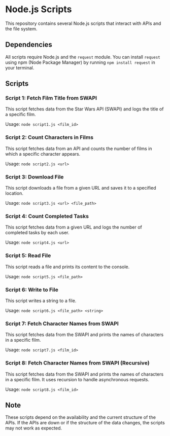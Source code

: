 # Node.js Scripts

This repository contains several Node.js scripts that interact with APIs and the file system.

## Dependencies

All scripts require Node.js and the `request` module. You can install `request` using npm (Node Package Manager) by running `npm install request` in your terminal.

## Scripts

### Script 1: Fetch Film Title from SWAPI

This script fetches data from the Star Wars API (SWAPI) and logs the title of a specific film.

Usage: `node script1.js <film_id>`

### Script 2: Count Characters in Films

This script fetches data from an API and counts the number of films in which a specific character appears.

Usage: `node script2.js <url>`

### Script 3: Download File

This script downloads a file from a given URL and saves it to a specified location.

Usage: `node script3.js <url> <file_path>`

### Script 4: Count Completed Tasks

This script fetches data from a given URL and logs the number of completed tasks by each user.

Usage: `node script4.js <url>`

### Script 5: Read File

This script reads a file and prints its content to the console.

Usage: `node script5.js <file_path>`

### Script 6: Write to File

This script writes a string to a file.

Usage: `node script6.js <file_path> <string>`

### Script 7: Fetch Character Names from SWAPI

This script fetches data from the SWAPI and prints the names of characters in a specific film.

Usage: `node script7.js <film_id>`

### Script 8: Fetch Character Names from SWAPI (Recursive)

This script fetches data from the SWAPI and prints the names of characters in a specific film. It uses recursion to handle asynchronous requests.

Usage: `node script8.js <film_id>`

## Note

These scripts depend on the availability and the current structure of the APIs. If the APIs are down or if the structure of the data changes, the scripts may not work as expected.
